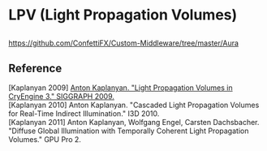 # LPV (Light Propagation Volumes)  

##  

https://github.com/ConfettiFX/Custom-Middleware/tree/master/Aura  

## Reference  
\[Kaplanyan 2009\] [Anton Kaplanyan. "Light Propagation Volumes in CryEngine 3." SIGGRAPH 2009.](https://advances.realtimerendering.com/s2009/Light_Propagation_Volumes.pdf)  
\[Kaplanyan 2010\] Anton Kaplanyan. "Cascaded Light Propagation Volumes for Real-Time Indirect Illumination." I3D 2010.  
\[Kaplanyan 2011\] Anton Kaplanyan, Wolfgang Engel, Carsten Dachsbacher. "Diffuse Global Illumination with Temporally Coherent Light Propagation Volumes." GPU Pro 2.  
